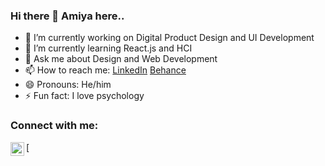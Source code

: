 ### Hi there 👋 Amiya here..

  

- 🔭 I’m currently working on Digital Product Design and UI Development
- 🌱 I’m currently learning React.js and HCI
- 💬 Ask me about Design and Web Development
- 📫 How to reach me: <a href="https://www.linkedin.com/in/amiya-ranjan-sethi-618711165/">LinkedIn</a> <a href="https://www.behance.net/amiyarsethi1">Behance</a>
- 😄 Pronouns: He/him
- ⚡ Fun fact: I love psychology

### Connect with me:
 [<img align="left" alt="linkedin" width="22px" src="https://raw.githubercontent.com/iconic/open-iconic/master/LinkedIn.svg" />
